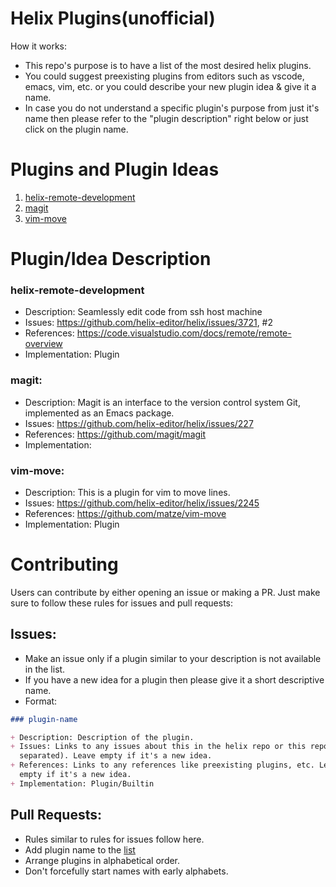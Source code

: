 # Helix Plugins(unofficial)

How it works:

*   This repo's purpose is to have a list of the most desired helix plugins.
*   You could suggest preexisting plugins from editors such as vscode, emacs,
    vim, etc. or you could describe your new plugin idea & give it a name.
*   In case you do not understand a specific plugin's purpose from just it's
    name then please refer to the "plugin description" right below or just
    click on the plugin name.

# Plugins and Plugin Ideas

1.  [ helix-remote-development ](#helix-remote-development)
2.  [ magit ](#magit)
3.  [ vim-move ](#vim-move)

# Plugin/Idea Description

### helix-remote-development

*   Description: Seamlessly edit code from ssh host machine
*   Issues: <https://github.com/helix-editor/helix/issues/3721>, #2
*   References: <https://code.visualstudio.com/docs/remote/remote-overview>
*   Implementation: Plugin

### magit:

*   Description: Magit is an interface to the version control system Git,
    implemented as an Emacs package.
*   Issues: <https://github.com/helix-editor/helix/issues/227>
*   References: <https://github.com/magit/magit>
*   Implementation:

### vim-move:

*   Description: This is a plugin for vim to move lines.
*   Issues: <https://github.com/helix-editor/helix/issues/2245>
*   References: <https://github.com/matze/vim-move>
*   Implementation: Plugin

# Contributing

Users can contribute by either opening an issue or making a PR. Just make sure
to follow these rules for issues and pull requests:

## Issues:

*   Make an issue only if a plugin similar to your description is not available
    in the list.
*   If you have a new idea for a plugin then please give it a short
    descriptive name.
*   Format:

```markdown
### plugin-name

+ Description: Description of the plugin.
+ Issues: Links to any issues about this in the helix repo or this repo(comma
  separated). Leave empty if it's a new idea.
+ References: Links to any references like preexisting plugins, etc. Leave
  empty if it's a new idea.
+ Implementation: Plugin/Builtin
```

## Pull Requests:

*   Rules similar to rules for issues follow here.
*   Add plugin name to the [list](#plugins-and-plugin-ideas)
*   Arrange plugins in alphabetical order.
*   Don't forcefully start names with early alphabets.
